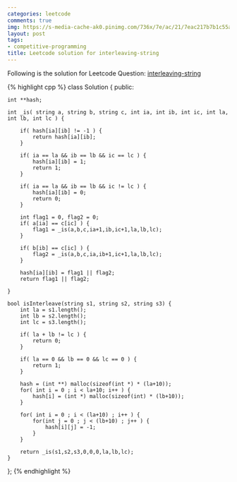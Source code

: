 ```yaml
---
categories: leetcode
comments: true
img: https://s-media-cache-ak0.pinimg.com/736x/7e/ac/21/7eac217b7b1c55ab7fd56758e4e181be.jpg
layout: post
tags:
- competitive-programming
title: Leetcode solution for interleaving-string
---
```


Following is the solution for Leetcode Question: [interleaving-string](https://leetcode.com/problems/interleaving-string/)

{% highlight cpp %}
class Solution {
public:

    int **hash;

    int _is( string a, string b, string c, int ia, int ib, int ic, int la, int lb, int lc ) {

        if( hash[ia][ib] != -1 ) {
            return hash[ia][ib];
        }

    	if( ia == la && ib == lb && ic == lc ) {
    	    hash[ia][ib] = 1;
    		return 1;
    	}
    
    	if( ia == la && ib == lb && ic != lc ) {
    	    hash[ia][ib] = 0;
    		return 0;
    	}
    	
    	int flag1 = 0, flag2 = 0;
    	if( a[ia] == c[ic] ) {
    		flag1 = _is(a,b,c,ia+1,ib,ic+1,la,lb,lc);
    	}
    	
    	if( b[ib] == c[ic] ) {
    		flag2 = _is(a,b,c,ia,ib+1,ic+1,la,lb,lc);
    	}
    	
    	hash[ia][ib] = flag1 || flag2;
    	return flag1 || flag2;

    }

    bool isInterleave(string s1, string s2, string s3) {
        int la = s1.length();
    	int lb = s2.length();
    	int lc = s3.length();
    	
    	if( la + lb != lc ) {
    		return 0;
    	}
    	
    	if( la == 0 && lb == 0 && lc == 0 ) {
    	    return 1;
    	}
    	
    	hash = (int **) malloc(sizeof(int *) * (la+10));
    	for( int i = 0 ; i < la+10; i++ ) {
    	    hash[i] = (int *) malloc(sizeof(int) * (lb+10));
    	}
    	
    	for( int i = 0 ; i < (la+10) ; i++ ) {
    	    for(int j = 0 ; j < (lb+10) ; j++ ) {
    	        hash[i][j] = -1;
    	    }
    	}

    	return _is(s1,s2,s3,0,0,0,la,lb,lc);
    }
};
{% endhighlight %}
